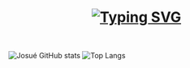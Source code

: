 <h1 align="center">
    <a href="https://git.io/typing-svg"><img src="https://readme-typing-svg.demolab.com?font=Fira+Code&pause=1000&random=false&width=435&lines=Hi!+I'm+Josu%C3%A9" alt="Typing SVG" /></a>
</h1>

<br/>

![Josué GitHub stats](https://github-readme-stats.vercel.app/api?username=JosueBorchardt&show_icons=true&theme=transparent&rank_icon=github)
![Top Langs](https://github-readme-stats.vercel.app/api/top-langs/?username=JosueBorchardt&layout=compact&theme=transparent)


